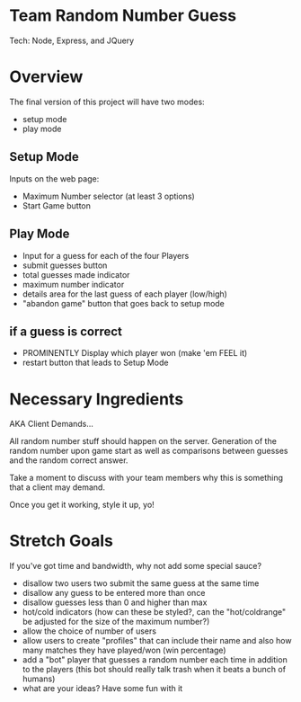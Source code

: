 Team Random Number Guess
========================

Tech: Node, Express, and JQuery

Overview
========
The final version of this project will have two modes:
* setup mode
* play mode

Setup Mode
----------
Inputs on the web page:
* Maximum Number selector (at least 3 options)
* Start Game button

Play Mode
---------
* Input for a guess for each of the four Players
* submit guesses button
* total guesses made indicator
* maximum number indicator
* details area for the last guess of each player (low/high)
* "abandon game" button that goes back to setup mode

if a guess is correct
---------------------

* PROMINENTLY Display which player won (make 'em FEEL it)
* restart button that leads to Setup Mode

Necessary Ingredients
=====================
AKA Client Demands...

All random number stuff should happen on the server. Generation of the random number upon game start as well as comparisons between guesses and the random correct answer.

Take a moment to discuss with your team members why this is something that a client may demand.  

Once you get it working, style it up, yo!


Stretch Goals
=============
If you've got time and bandwidth, why not add some special sauce?


* disallow two users two submit the same guess at the same time
* disallow any guess to be entered more than once
* disallow guesses less than 0 and higher than max
* hot/cold indicators (how can these be styled?, can the "hot/coldrange" be adjusted for the size of the maximum number?)
* allow the choice of number of users
* allow users to create "profiles" that can include their name and also how many matches they have played/won (win percentage)
* add a "bot" player that guesses a random number each time in addition to the players (this bot should really talk trash when it beats a bunch of humans)
* what are your ideas? Have some fun with it
